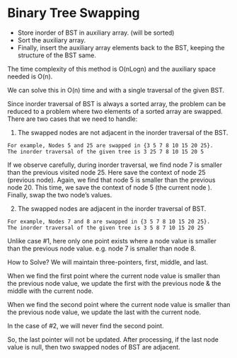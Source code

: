 # Binary Tree Swapping

* Store inorder of BST in auxiliary array. (will be sorted)
* Sort the auxiliary array. 
* Finally, insert the auxiliary array elements back to the BST, keeping the structure of the BST same. 

The time complexity of this method is O(nLogn) and the auxiliary space needed is O(n).

We can solve this in O(n) time and with a single traversal of the given BST. 

Since inorder traversal of BST is always a sorted array, the problem can be reduced to a problem where two elements of a sorted array are swapped. There are two cases that we need to handle:

1. The swapped nodes are not adjacent in the inorder traversal of the BST. 

```
For example, Nodes 5 and 25 are swapped in {3 5 7 8 10 15 20 25}. 
The inorder traversal of the given tree is 3 25 7 8 10 15 20 5 
```

If we observe carefully, during inorder traversal, we find node 7 is smaller than the previous visited node 25. Here save the context of node 25 (previous node). Again, we find that node 5 is smaller than the previous node 20. This time, we save the context of node 5 (the current node ). Finally, swap the two node’s values.

2. The swapped nodes are adjacent in the inorder traversal of BST.

```
For example, Nodes 7 and 8 are swapped in {3 5 7 8 10 15 20 25}. 
The inorder traversal of the given tree is 3 5 8 7 10 15 20 25 
```

Unlike case #1, here only one point exists where a node value is smaller than the previous node value. 
e.g. node 7 is smaller than node 8. 

How to Solve? We will maintain three-pointers, first, middle, and last. 

When we find the first point where the current node value is smaller than the previous node value, we update the first with the previous node & the middle with the current node. 

When we find the second point where the current node value is smaller than the previous node value, we update the last with the current node.

In the case of #2, we will never find the second point. 
 
So, the last pointer will not be updated. After processing, if the last node value is null, then two swapped nodes of BST are adjacent.